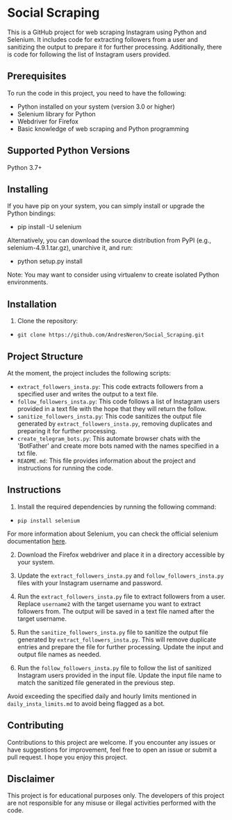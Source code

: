 # Social Scraping

This is a GitHub project for web scraping Instagram using Python and Selenium. It includes code for extracting followers from a user and sanitizing 
the output to prepare it for further processing. Additionally, there is code for following the list of Instagram users provided.

## Prerequisites

To run the code in this project, you need to have the following:

- Python installed on your system (version 3.0 or higher)
- Selenium library for Python
- Webdriver for Firefox
- Basic knowledge of web scraping and Python programming

## Supported Python Versions

Python 3.7+

## Installing

If you have pip on your system, you can simply install or upgrade the Python bindings:

- pip install -U selenium


Alternatively, you can download the source distribution from PyPI (e.g., selenium-4.9.1.tar.gz), unarchive it, and run:

- python setup.py install

Note: You may want to consider using virtualenv to create isolated Python environments.

## Installation

1. Clone the repository:

- `git clone https://github.com/AndresNeron/Social_Scraping.git`


## Project Structure

At the moment, the project includes the following scripts:

- `extract_followers_insta.py`: This code extracts followers from a specified user and writes the output to a text file.
- `follow_followers_insta.py`: This code follows a list of Instagram users provided in a text file with the hope that they will return the follow.
- `sanitize_followers_insta.py`: This code sanitizes the output file generated by `extract_followers_insta.py`, removing duplicates and preparing it for further processing.
- `create_telegram_bots.py`: This automate browser chats with the 'BotFather' and create more bots named with the names specified in a txt file.
- `README.md`: This file provides information about the project and instructions for running the code.

## Instructions

1. Install the required dependencies by running the following command:

- `pip install selenium`

For more information about Selenium, you can check the official selenium documentation [here](https://www.selenium.dev/selenium/docs/api/py/).

2. Download the Firefox webdriver and place it in a directory accessible by your system.

3. Update the `extract_followers_insta.py` and `follow_followers_insta.py` files with your Instagram username and password.

4. Run the `extract_followers_insta.py` file to extract followers from a user. Replace `username2` with the target username you want to extract followers from. The output will be saved in a text file named after the target username.

5. Run the `sanitize_followers_insta.py` file to sanitize the output file generated by `extract_followers_insta.py`. This will remove duplicate entries and prepare the file for further processing. Update the input and output file names as needed.

6. Run the `follow_followers_insta.py` file to follow the list of sanitized Instagram users provided in the input file. Update the input file name to match the sanitized file generated in the previous step.

Avoid exceeding the specified daily and hourly limits mentioned in `daily_insta_limits.md` to avoid being flagged as a bot.

## Contributing

Contributions to this project are welcome. If you encounter any issues or have suggestions for improvement, feel free to open an issue or submit a pull request.
I hope you enjoy this project.

## Disclaimer

This project is for educational purposes only. The developers of this project are not responsible for any misuse or illegal activities performed with the code.
